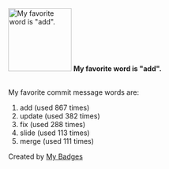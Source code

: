 <img src="https://my-badges.github.io/my-badges/favorite-word.png" alt="My favorite word is &quot;add&quot;." title="My favorite word is &quot;add&quot;." width="128">
<strong>My favorite word is &quot;add&quot;.</strong>
<br><br>

My favorite commit message words are:

1. add (used 867 times)
2. update (used 382 times)
3. fix (used 288 times)
4. slide (used 113 times)
5. merge (used 111 times)


Created by <a href="https://github.com/my-badges/my-badges">My Badges</a>